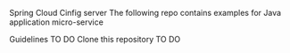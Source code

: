 Spring Cloud Cinfig server
The following repo contains examples for Java application micro-service

Guidelines
TO DO
Clone this repository
TO DO